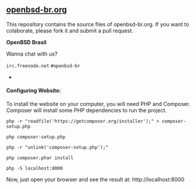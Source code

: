 [openbsd-br.org](http://www.openbsd-br.org)
-


This repository contains the source files of openbsd-br.org. If you want to colaborate, 
please fork it and submit a pull request.

**OpenBSD Brasil**

Wanna chat with us?

`irc.freenode.net` `#openbsd-br`

-

#### Configuring Website:

To install the website on your computer, you will need PHP and Composer. Composer will install some 
PHP dependencies to run the project.

`php -r "readfile('https://getcomposer.org/installer');" > composer-setup.php`

`php composer-setup.php`

`php -r "unlink('composer-setup.php');"`

`php composer.phar install`

`php -S localhost:8000`

Now, just open your browser and see the result at: http://localhost:8000
